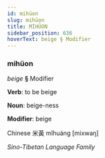 ```yaml
---
id: mihüon
slug: mihüon
title: MİHÜON
sidebar_position: 636
hoverText: beige § Modifier
---
```


### mihüon

*beige* **§** Modifier

**Verb**: to be beige

**Noun**: beige-ness

**Modifier**: beige

Chinese 米黃 mǐhuáng [mixwaŋ]

*Sino-Tibetan Language Family*
